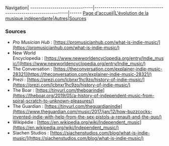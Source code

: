 Navigation|
-------------------------------|-----------------------------------------------------------------|------
[Page d'accueil](/indie-music/)|[L'évolution de la musique indépendante](./evolution)|[Autres](./autres)|[Sources](./sources)

### Sources

* *Pro Musician Hub* : [https://promusicianhub.com/what-is-indie-music/](https://promusicianhub.com/what-is-indie-music/)
* New World Encyclopedia : [https://www.newworldencyclopedia.org/entry/Indie_music/](https://www.newworldencyclopedia.org/entry/Indie_music/)
* The Conversation : [https://theconversation.com/explainer-indie-music-28321](https://theconversation.com/explainer-indie-music-28321/)
* Prezi : [https://prezi.com/lcbnxr1hc9zo/history-of-indie-music/](https://prezi.com/lcbnxr1hc9zo/history-of-indie-music/)
* The Boar : [https://tinyurl.com/theboarindie](https://theboar.org/2019/05/a-history-of-independent-music-from-spiral-scratch-to-unknown-pleasures/)
* The Guardian : [https://tinyurl.com/theguardianindie](https://www.theguardian.com/music/2017/jan/12/how-buzzcocks-invented-indie-with-help-from-the-sex-pistols-a-renault-and-the-quo/)
* Wikipédie : [https://en.wikipedia.org/wiki/Independent_music](https://en.wikipedia.org/wiki/Independent_music/)
* Siachen Studios : [https://siachenstudios.com/blog/what-is-indie-music/](https://siachenstudios.com/blog/what-is-indie-music/)
